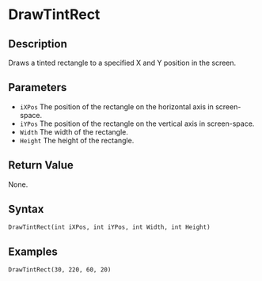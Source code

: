 # DrawTintRect

## Description
Draws a tinted rectangle to a specified X and Y position in the screen.

## Parameters
- `iXPos`
The position of the rectangle on the horizontal axis in screen-space.
- `iYPos`
The position of the rectangle on the vertical axis in screen-space.
- `Width`
The width of the rectangle.
- `Height`
The height of the rectangle.

## Return Value
None.

## Syntax
```
DrawTintRect(int iXPos, int iYPos, int Width, int Height)
```

## Examples
```
DrawTintRect(30, 220, 60, 20)
```